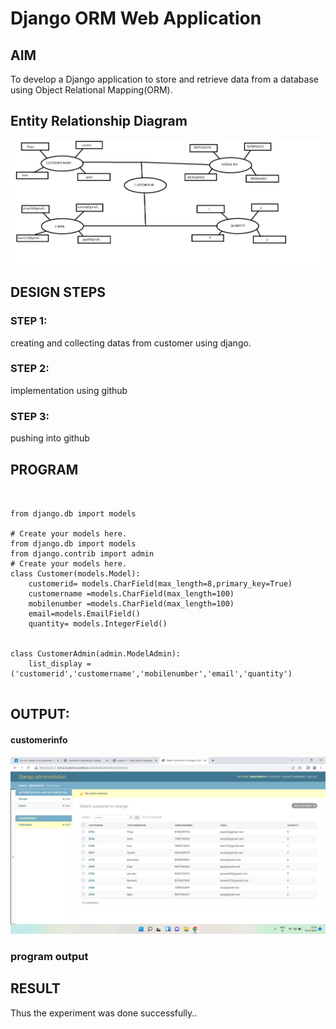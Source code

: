 # Django ORM Web Application

## AIM
To develop a Django application to store and retrieve data from a database using Object Relational Mapping(ORM).

## Entity Relationship Diagram

![output](entity.png)


## DESIGN STEPS

### STEP 1:
creating and collecting  datas from customer using django.

### STEP 2:
implementation using github

### STEP 3:
pushing into github



## PROGRAM
```


from django.db import models

# Create your models here. 
from django.db import models
from django.contrib import admin
# Create your models here.
class Customer(models.Model):
    customerid= models.CharField(max_length=8,primary_key=True)
    customername =models.CharField(max_length=100)
    mobilenumber =models.CharField(max_length=100)
    email=models.EmailField()
    quantity= models.IntegerField()
   

class CustomerAdmin(admin.ModelAdmin):
    list_display = ('customerid','customername','mobilenumber','email','quantity')


```

## OUTPUT:
   #### customerinfo
![output](exp2.png)

### program output



## RESULT
Thus the experiment was done successfully..
